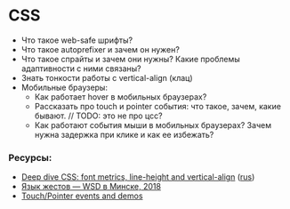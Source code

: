# CSS

+ Что такое web-safe шрифты?
+ Что такое autoprefixer и зачем он нужен?
+ Что такое спрайты и зачем они нужны? Какие проблемы адаптивности с ними связаны?
+ Знать тонкости работы с vertical-align (клац)
+ Мобильные браузеры:
  + Как работает hover в мобильных браузерах?
  + Рассказать про touch и pointer события: что такое, зачем, какие бывают. // TODO: это не про цсс?
  + Как работают события мыши в мобильных браузерах? Зачем нужна задержка при клике и как ее избежать?

### Ресурсы:
+ [Deep dive CSS: font metrics, line-height and vertical-align](https://iamvdo.me/en/blog/css-font-metrics-line-height-and-vertical-align) ([rus](https://habr.com/ru/company/pt/blog/337450/))
+ [Язык жестов — WSD в Минске, 2018 ](https://www.youtube.com/watch?v=bjxjAESwejE&t=640s)
+ [Touch/Pointer events and demos](https://patrickhlauke.github.io/touch/)

